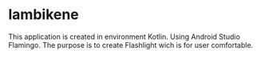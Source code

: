 # lambikene
This application is created in environment Kotlin. Using Android Studio Flamingo. 
The purpose is to create Flashlight wich is for user comfortable. 


